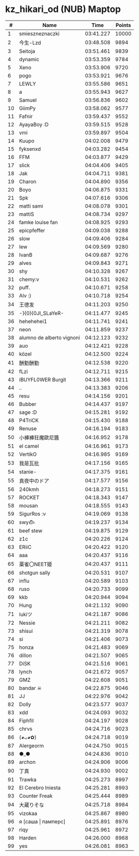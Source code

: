 # kz_hikari_od (NUB) Maptop

|  # | Name | Time | Points |
|-------------- | -------------- | -------------- | -------------- | 
| 1 | smieszneznaczki | 03:41.227 | 10000 | 
| 2 | 今生-Lzd | 03:48.508 | 9894 | 
| 3 | Seitoja | 03:51.461 | 9839 | 
| 4 | dynamic | 03:53.359 | 9784 | 
| 5 | Xeno | 03:53.906 | 9720 | 
| 6 | pogo | 03:53.921 | 9676 | 
| 7 | LEWLY | 03:55.586 | 9651 | 
| 8 | a | 03:55.943 | 9627 | 
| 9 | Samuel | 03:56.836 | 9602 | 
| 10 | GiimPy | 03:58.062 | 9577 | 
| 11 | Fafnir | 03:59.437 | 9552 | 
| 12 | AyayaBoy :D | 03:59.515 | 9528 | 
| 13 | vmi | 03:59.897 | 9504 | 
| 14 | Kuupo | 04:02.008 | 9479 | 
| 15 | fyksenxd | 04:03.282 | 9454 | 
| 16 | FFM | 04:03.877 | 9429 | 
| 17 | slick | 04:04.406 | 9405 | 
| 18 | Jak | 04:04.711 | 9381 | 
| 19 | Charon | 04:04.890 | 9356 | 
| 20 | Boyo | 04:06.875 | 9331 | 
| 21 | Spk | 04:07.616 | 9306 | 
| 22 | matti sami | 04:08.078 | 9301 | 
| 23 | mattiS | 04:08.734 | 9297 | 
| 24 | famke louise fan | 04:08.925 | 9293 | 
| 25 | epicpfeffer | 04:09.038 | 9288 | 
| 26 | slow | 04:09.406 | 9284 | 
| 27 | lew | 04:09.569 | 9280 | 
| 28 | IvanB | 04:09.687 | 9276 | 
| 29 | alves | 04:09.843 | 9271 | 
| 30 | shy | 04:10.328 | 9267 | 
| 31 | chemy:v | 04:10.531 | 9262 | 
| 32 | puff. | 04:10.671 | 9258 | 
| 33 | Alv :) | 04:10.718 | 9254 | 
| 34 | 王德发 | 04:11.203 | 9250 | 
| 35 | -}{0}{0JI_SLaYeR- | 04:11.477 | 9245 | 
| 36 | hehehehei1 | 04:11.741 | 9241 | 
| 37 | neon | 04:11.859 | 9237 | 
| 38 | alumno de alberto vignoni | 04:12.123 | 9232 | 
| 39 | auo | 04:12.421 | 9228 | 
| 40 | közel | 04:12.500 | 9224 | 
| 41 | 酬勤酬勤 | 04:12.538 | 9220 | 
| 42 | fLzi | 04:12.711 | 9215 | 
| 43 | iBUYFL0WER Burgit | 04:13.366 | 9211 | 
| 44 | .. | 04:13.383 | 9206 | 
| 45 | resu | 04:14.156 | 9201 | 
| 46 | Bubber | 04:14.437 | 9197 | 
| 47 | sage :D | 04:15.281 | 9192 | 
| 48 | P4TriCK | 04:15.430 | 9188 | 
| 49 | Renuse | 04:16.194 | 9183 | 
| 50 | 小褲褲狂魔歐尼醬 | 04:16.952 | 9178 | 
| 51 | el camel | 04:16.961 | 9173 | 
| 52 | VertikO | 04:16.985 | 9169 | 
| 53 | 我是瓦批 | 04:17.156 | 9165 | 
| 54 | stanie- | 04:17.375 | 9161 | 
| 55 | 真夜中のドア | 04:17.577 | 9156 | 
| 56 | 240kmh | 04:18.273 | 9151 | 
| 57 | ROCKET | 04:18.343 | 9147 | 
| 58 | mousan | 04:18.555 | 9143 | 
| 59 | SigurRos :v | 04:19.069 | 9138 | 
| 60 | swy𐂃 | 04:19.237 | 9134 | 
| 61 | beef stew | 04:19.875 | 9129 | 
| 62 | z1c | 04:20.226 | 9124 | 
| 63 | ERiiC | 04:20.422 | 9120 | 
| 64 | aaa | 04:20.437 | 9116 | 
| 65 | 薬雀〇NEET姬 | 04:20.437 | 9111 | 
| 66 | shotgun sally | 04:20.531 | 9107 | 
| 67 | influ | 04:20.589 | 9103 | 
| 68 | ruso | 04:20.733 | 9099 | 
| 69 | kkb | 04:20.944 | 9094 | 
| 70 | Hung | 04:21.132 | 9090 | 
| 71 | lukiツ | 04:21.187 | 9086 | 
| 72 | Nessie | 04:21.211 | 9082 | 
| 73 | shisui | 04:21.319 | 9078 | 
| 74 | si | 04:21.406 | 9073 | 
| 75 | honza | 04:21.483 | 9069 | 
| 76 | dillon | 04:21.507 | 9065 | 
| 77 | DiSK | 04:21.516 | 9061 | 
| 78 | lynch | 04:21.672 | 9057 | 
| 79 | GMZ | 04:22.608 | 9051 | 
| 80 | bandar ☠ | 04:22.875 | 9046 | 
| 81 | JJ | 04:22.976 | 9042 | 
| 82 | Dolly | 04:23.577 | 9037 | 
| 83 | xdd | 04:24.093 | 9032 | 
| 84 | Fiphfil | 04:24.197 | 9028 | 
| 85 | chrvs | 04:24.716 | 9023 | 
| 86 | (◕ᴗ◕✿) | 04:24.718 | 9019 | 
| 87 | Alergeorm | 04:24.750 | 9015 | 
| 88 | ●_● | 04:24.836 | 9010 | 
| 89 | archon | 04:24.906 | 9006 | 
| 90 | 丁真 | 04:24.930 | 9002 | 
| 91 | Trawka | 04:25.273 | 8997 | 
| 92 | El Cerebro Iniesta | 04:25.281 | 8993 | 
| 93 | Counter Freak | 04:25.444 | 8989 | 
| 94 | 大蔵りそな | 04:25.718 | 8984 | 
| 95 | vizokaa | 04:25.867 | 8980 | 
| 96 | я [саша \| памперс] | 04:25.891 | 8976 | 
| 97 | riqy | 04:25.961 | 8972 | 
| 98 | Harden | 04:26.000 | 8968 | 
| 99 | yes | 04:26.081 | 8963 | 

